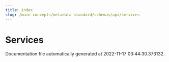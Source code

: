 ```yaml
---
title: index
slug: /main-concepts/metadata-standard/schemas/api/services
---
```


# Services

Documentation file automatically generated at 2022-11-17 03:44:30.373132.

